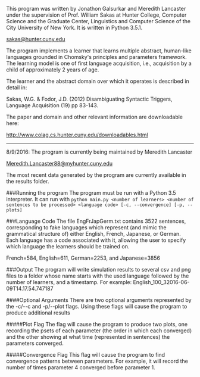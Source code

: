 This program was written by Jonathon Galsurkar and Meredith Lancaster under the supervision of Prof. William Sakas
at Hunter College, Computer Science and the Graduate Center, Linguistics and Computer Science of the City University 
of New York. It is written in Python 3.5.1.

sakas@hunter.cuny.edu

The program implements a learner that learns multiple abstract, human-like languages grounded in Chomsky's principles
and parameters framework. The learning model is one of first language acquisition, i.e., acquisition by a child of approximately
2 years of age. 

The learner and the abstract domain over which it operates is described in detail in:

Sakas, W.G. & Fodor, J.D. (2012) Disambiguating Syntactic Triggers, Language Acquisition (19) pp 83-143.

The paper and domain and other relevant information are downloadable here: 

http://www.colag.cs.hunter.cuny.edu/downloadables.html

-----

8/9/2016: The program is currently being maintained by Meredith Lancaster 

Meredith.Lancaster88@myhunter.cuny.edu

The most recent data generated by the program are currently available in the results folder.

###Running the program
The program must be run with a Python 3.5 interpreter. It can run with
`python main.py <number of learners> <number of sentences to be processed> <language code> [-c, --convergence] [-p, --plots]`

###Language Code
The file EngFrJapGerm.txt contains 3522 sentences, corresponding to fake languages which represent (and mimic the grammatical structure of) either English, French, Japanese, or German. Each language has a code associated with it, allowing the user to specify which language the learners should be trained on.

French=584, English=611, German=2253, and Japanese=3856

###Output
The program will write simulation results to several csv and png files to a folder whose name starts with the used language followed by the number of learners, and a timestamp. For example:
English_100_32016-06-09T14.17.54.747187

####Optional Arguments
There are two optional arguments represented by the -c/--c and -p/--plot flags. Using these flags will cause the program to produce additional results

#####Plot Flag
The flag will cause the program to produce two plots, one recording the psets of each parameter (the order in which each converged) and the other showing at what time (represented in sentences) the parameters converged.

#####Convergence Flag
This flag will cause the program to find convergence patterns between parameters. For example, it will record the number of times parameter 4 converged before parameter 1.